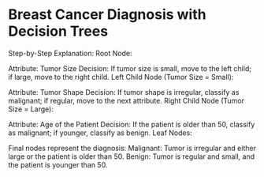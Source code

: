 # Breast Cancer Diagnosis with Decision Trees

Step-by-Step Explanation:
Root Node:

Attribute: Tumor Size
Decision: If tumor size is small, move to the left child; if large, move to the right child.
Left Child Node (Tumor Size = Small):

Attribute: Tumor Shape
Decision: If tumor shape is irregular, classify as malignant; if regular, move to the next attribute.
Right Child Node (Tumor Size = Large):

Attribute: Age of the Patient
Decision: If the patient is older than 50, classify as malignant; if younger, classify as benign.
Leaf Nodes:

Final nodes represent the diagnosis:
Malignant: Tumor is irregular and either large or the patient is older than 50.
Benign: Tumor is regular and small, and the patient is younger than 50.
